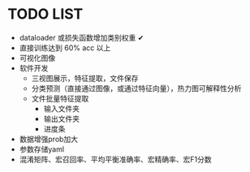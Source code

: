 # TODO LIST

- dataloader 或损失函数增加类别权重 ✔
- 直接训练达到 60% acc 以上
- 可视化图像
- 软件开发
  - 三视图展示，特征提取，文件保存
  - 分类预测（直接通过图像，或通过特征向量），热力图可解释性分析
  - 文件批量特征提取
    - 输入文件夹
    - 输出文件夹
    - 进度条
- 数据增强prob加大
- 参数存储yaml
- 混淆矩阵、宏召回率、平均平衡准确率、宏精确率、宏F1分数
